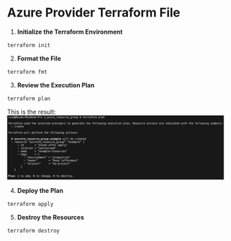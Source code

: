 # Azure Provider Terraform File

1. **Initialize the Terraform Environment**
```bash
terraform init
```

2. **Format the File**
```bash
terraform fmt
```

3. **Review the Execution Plan**
```bash
terraform plan
```
This is the result:
![Local Image](../../images/plan_resource_group.png)

4. **Deploy the Plan**
```bash
terraform apply
```

5. **Destroy the Resources**
```bash
terraform destroy
```